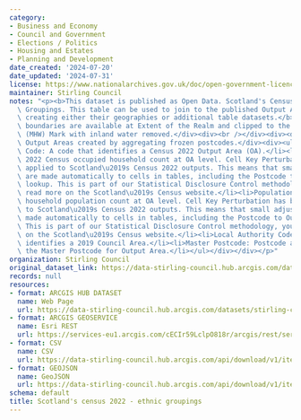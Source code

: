 ```yaml
---
category:
- Business and Economy
- Council and Government
- Elections / Politics
- Housing and Estates
- Planning and Development
date_created: '2024-07-20'
date_updated: '2024-07-31'
license: https://www.nationalarchives.gov.uk/doc/open-government-licence/version/3/
maintainer: Stirling Council
notes: "<p><b>This dataset is published as Open Data. Scotland's Census 2022 - Ethnic\
  \ Groupings. This table can be used to join to the published Output Area Geographies,\
  \ creating either their geographies or additional table datasets.</b><div><br /></div><div>The\
  \ boundaries are available at Extent of the Realm and clipped to the Mean High Water\
  \ (MHW) Mark with inland water removed.</div><div><br /></div><div><div>Description:\
  \ Output Areas created by aggregating frozen postcodes.</div><div><ul><li>Output\
  \ Code: A code that identifies a Census 2022 Output Area (OA).</li><li>Households:\
  \ 2022 Census occupied household count at OA level. Cell Key Perturbation has been\
  \ applied to Scotland\u2019s Census 2022 outputs. This means that small adjustments\
  \ are made automatically to cells in tables, including the Postcode to Output Area\
  \ lookup. This is part of our Statistical Disclosure Control methodology, you can\
  \ read more on the Scotland\u2019s Census website.</li><li>Population: 2022 Census\
  \ household population count at OA level. Cell Key Perturbation has been applied\
  \ to Scotland\u2019s Census 2022 outputs. This means that small adjustments are\
  \ made automatically to cells in tables, including the Postcode to Output Area lookup.\
  \ This is part of our Statistical Disclosure Control methodology, you can read more\
  \ on the Scotland\u2019s Census website.</li><li>Local Authority Code: A code that\
  \ identifies a 2019 Council Area.</li><li>Master Postcode: Postcode assigned as\
  \ the Master Postcode for Output Area.</li></ul></div></div></p>"
organization: Stirling Council
original_dataset_link: https://data-stirling-council.hub.arcgis.com/datasets/stirling-council::scotlands-census-2022-ethnic-groupings
records: null
resources:
- format: ARCGIS HUB DATASET
  name: Web Page
  url: https://data-stirling-council.hub.arcgis.com/datasets/stirling-council::scotlands-census-2022-ethnic-groupings
- format: ARCGIS GEOSERVICE
  name: Esri REST
  url: https://services-eu1.arcgis.com/cECIr59LclpO818r/arcgis/rest/services/scotlands_census_2022_ethnic_grouping/FeatureServer/0
- format: CSV
  name: CSV
  url: https://data-stirling-council.hub.arcgis.com/api/download/v1/items/834199683be64ce38a7060a3beaccd3d/csv?layers=0
- format: GEOJSON
  name: GeoJSON
  url: https://data-stirling-council.hub.arcgis.com/api/download/v1/items/834199683be64ce38a7060a3beaccd3d/geojson?layers=0
schema: default
title: Scotland's census 2022 - ethnic groupings
---
```

